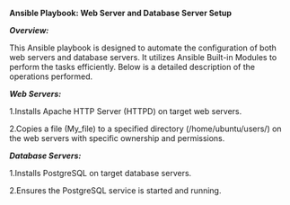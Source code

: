 **Ansible Playbook: Web Server and Database Server Setup**

**_Overview:_**

This Ansible playbook is designed to automate the configuration of both web servers and database servers. It utilizes Ansible Built-in Modules to perform the tasks efficiently. Below is a detailed description of the operations performed.

**_Web Servers:_**

1.Installs Apache HTTP Server (HTTPD) on target web servers.

2.Copies a file (My_file) to a specified directory (/home/ubuntu/users/) on the web servers with specific ownership and permissions.

**_Database Servers:_**

1.Installs PostgreSQL on target database servers.

2.Ensures the PostgreSQL service is started and running.
